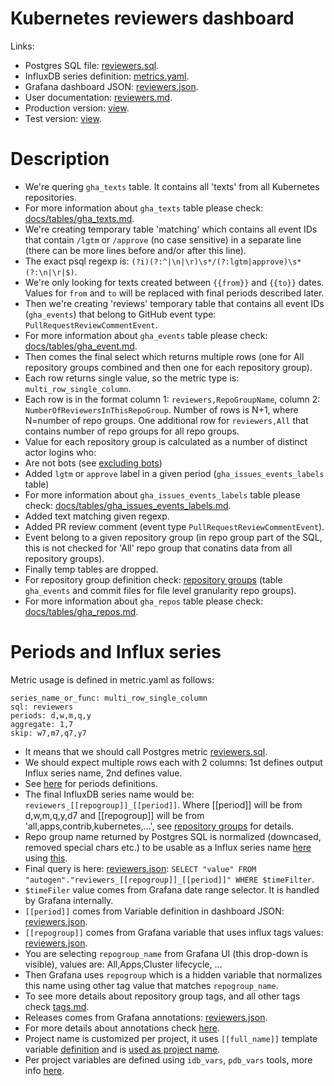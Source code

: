 # Kubernetes reviewers dashboard

Links:
- Postgres SQL file: [reviewers.sql](https://github.com/cncf/devstats/blob/master/metrics/kubernetes/reviewers.sql).
- InfluxDB series definition: [metrics.yaml](https://github.com/cncf/devstats/blob/master/metrics/kubernetes/metrics.yaml#L157-L162).
- Grafana dashboard JSON: [reviewers.json](https://github.com/cncf/devstats/blob/master/grafana/dashboards/kubernetes/reviewers.json).
- User documentation: [reviewers.md](https://github.com/cncf/devstats/blob/master/docs/dashboards/kubernetes/reviewers.md).
- Production version: [view](https://k8s.devstats.cncf.io/d/38/reviewers?orgId=1).
- Test version: [view](https://k8s.cncftest.io/d/38/reviewers?orgId=1).

# Description

- We're quering `gha_texts` table. It contains all 'texts' from all Kubernetes repositories.
- For more information about `gha_texts` table please check: [docs/tables/gha_texts.md](https://github.com/cncf/devstats/blob/master/docs/tables/gha_texts.md).
- We're creating temporary table 'matching' which contains all event IDs that contain `/lgtm` or `/approve` (no case sensitive) in a separate line (there can be more lines before and/or after this line).
- The exact psql regexp is: `(?i)(?:^|\n|\r)\s*/(?:lgtm|approve)\s*(?:\n|\r|$)`.
- We're only looking for texts created between `{{from}}` and `{{to}}` dates. Values for `from` and `to` will be replaced with final periods described later.
- Then we're creating 'reviews' temporary table that contains all event IDs (`gha_events`) that belong to GitHub event type: `PullRequestReviewCommentEvent`.
- For more information about `gha_events` table please check: [docs/tables/gha_event.md](https://github.com/cncf/devstats/blob/master/docs/tables/gha_events.md).
- Then comes the final select which returns multiple rows (one for All repository groups combined and then one for each repository group).
- Each row returns single value, so the metric type is: `multi_row_single_column`.
- Each row is in the format column 1: `reviewers,RepoGroupName`, column 2: `NumberOfReviewersInThisRepoGroup`. Number of rows is N+1, where N=number of repo groups. One additional row for `reviewers,All` that contains number of repo groups for all repo groups.
- Value for each repository group is calculated as a number of distinct actor logins who:
- Are not bots (see [excluding bots](https://github.com/cncf/devstats/blob/master/docs/excluding_bots.md))
- Added `lgtm` or `approve` label in a given period (`gha_issues_events_labels` table)
- For more information about `gha_issues_events_labels` table please check: [docs/tables/gha_issues_events_labels.md](https://github.com/cncf/devstats/blob/master/docs/tables/gha_issues_events_labels.md).
- Added text matching given regexp.
- Added PR review comment (event type `PullRequestReviewCommentEvent`).
- Event belong to a given repository group (in repo group part of the SQL, this is not checked for 'All' repo group that conatins data from all repository groups).
- Finally temp tables are dropped.
- For repository group definition check: [repository groups](https://github.com/cncf/devstats/blob/master/docs/repository_groups.md) (table `gha_events` and commit files for file level granularity repo groups).
- For more information about `gha_repos` table please check: [docs/tables/gha_repos.md](https://github.com/cncf/devstats/blob/master/docs/tables/gha_repos.md).

# Periods and Influx series

Metric usage is defined in metric.yaml as follows:
```
series_name_or_func: multi_row_single_column
sql: reviewers
periods: d,w,m,q,y
aggregate: 1,7
skip: w7,m7,q7,y7
```
- It means that we should call Postgres metric [reviewers.sql](https://github.com/cncf/devstats/blob/master/metrics/kubernetes/reviewers.sql).
- We should expect multiple rows each with 2 columns: 1st defines output Influx series name, 2nd defines value.
- See [here](https://github.com/cncf/devstats/blob/master/docs/periods.md) for periods definitions.
- The final InfluxDB series name would be: `reviewers_[[repogroup]]_[[period]]`. Where [[period]] will be from d,w,m,q,y,d7 and [[repogroup]] will be from 'all,apps,contrib,kubernetes,...', see [repository groups](https://github.com/cncf/devstats/blob/master/docs/repository_groups.md) for details.
- Repo group name returned by Postgres SQL is normalized (downcased, removed special chars etc.) to be usable as a Influx series name [here](https://github.com/cncf/devstats/blob/master/cmd/db2influx/db2influx.go#L112) using [this](https://github.com/cncf/devstats/blob/master/unicode.go#L23).
- Final query is here: [reviewers.json](https://github.com/cncf/devstats/blob/master/grafana/dashboards/kubernetes/reviewers.json#L116): `SELECT "value" FROM "autogen"."reviewers_[[repogroup]]_[[period]]" WHERE $timeFilter`.
- `$timeFiler` value comes from Grafana date range selector. It is handled by Grafana internally.
- `[[period]]` comes from Variable definition in dashboard JSON: [reviewers.json](https://github.com/cncf/devstats/blob/master/grafana/dashboards/kubernetes/reviewers.json#L188-L234).
- `[[repogroup]]` comes from Grafana variable that uses influx tags values: [reviewers.json](https://github.com/cncf/devstats/blob/master/grafana/dashboards/kubernetes/reviewers.json#L236-L274).
- You are selecting `repogroup_name` from Grafana UI (this drop-down is visible), values are: All,Apps,Cluster lifecycle, ...
- Then Grafana uses `repogroup` which is a hidden variable that normalizes this name using other tag value that matches `repogroup_name`.
- To see more details about repository group tags, and all other tags check [tags.md](https://github.com/cncf/devstats/blob/master/docs/tags.md).
- Releases comes from Grafana annotations: [reviewers.json](https://github.com/cncf/devstats/blob/master/grafana/dashboards/kubernetes/reviewers.json#L43-L55).
- For more details about annotations check [here](https://github.com/cncf/devstats/blob/master/docs/annotations.md).
- Project name is customized per project, it uses `[[full_name]]` template variable [definition](https://github.com/cncf/devstats/blob/master/grafana/dashboards/kubernetes/reviewers.json#L275-L293) and is [used as project name](https://github.com/cncf/devstats/blob/master/grafana/dashboards/kubernetes/reviewers.json#L78).
- Per project variables are defined using `idb_vars`, `pdb_vars` tools, more info [here](https://github.com/cncf/devstats/blob/master/docs/vars.md).
